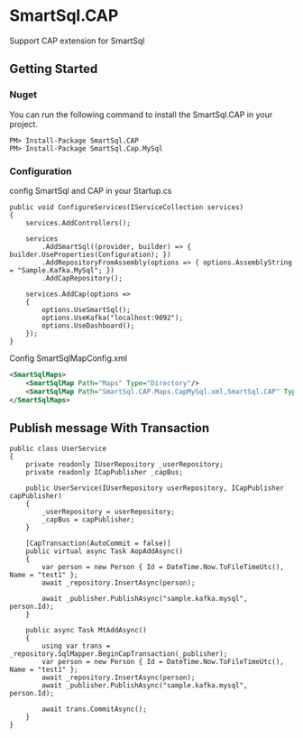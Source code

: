 # SmartSql.CAP

Support CAP extension for SmartSql

## Getting Started

### Nuget

You can run the following command to install the SmartSql.CAP in your project.

```
PM> Install-Package SmartSql.CAP
PM> Install-Package SmartSql.Cap.MySql
```

### Configuration
config SmartSql and CAP in your Startup.cs

```
public void ConfigureServices(IServiceCollection services)
{
    services.AddControllers();

    services
        .AddSmartSql((provider, builder) => { builder.UseProperties(Configuration); })
        .AddRepositoryFromAssembly(options => { options.AssemblyString = "Sample.Kafka.MySql"; })
        .AddCapRepository();

    services.AddCap(options =>
    {
        options.UseSmartSql();
        options.UseKafka("localhost:9092");
        options.UseDashboard();
    });
}
```

Config SmartSqlMapConfig.xml

``` xml
<SmartSqlMaps>
    <SmartSqlMap Path="Maps" Type="Directory"/>
    <SmartSqlMap Path="SmartSql.CAP.Maps.CapMySql.xml,SmartSql.CAP" Type="Embedded" />
</SmartSqlMaps>
```

## Publish message With Transaction

```
public class UserService
{
    private readonly IUserRepository _userRepository;
    private readonly ICapPublisher _capBus;

    public UserService(IUserRepository userRepository, ICapPublisher capPublisher)
    {
        _userRepository = userRepository;
        _capBus = capPublisher;
    }
	
    [CapTransaction(AutoCommit = false)]
    public virtual async Task AopAddAsync()
    {
        var person = new Person { Id = DateTime.Now.ToFileTimeUtc(), Name = "test1" };
        await _repository.InsertAsync(person);

        await _publisher.PublishAsync("sample.kafka.mysql", person.Id);
    }

    public async Task MtAddAsync()
    {
        using var trans = _repository.SqlMapper.BeginCapTransaction(_publisher);
        var person = new Person { Id = DateTime.Now.ToFileTimeUtc(), Name = "test1" };
        await _repository.InsertAsync(person);
        await _publisher.PublishAsync("sample.kafka.mysql", person.Id);

        await trans.CommitAsync();
    }
}

```

